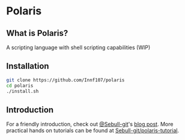 # Polaris

## What is Polaris?
A scripting language with shell scripting capabilities (WIP) 

## Installation
```bash
git clone https://github.com/Innf107/polaris
cd polaris
./install.sh
```

## Introduction
For a friendly introduction, check out [@Sebull-git](https://github.com/Sebull-git/)'s [blog post](https://sebull-git.github.io/polaris/2022/05/19/Welcome-to-polaris.html). 
More practical hands on tutorials can be found at [Sebull-git/polaris-tutorial](https://github.com/Sebull-git/polaris-tutorial).
